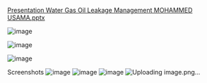 
[Presentation W­­­ater ­Gas Oil Leakage Management MOHAMMED USAMA.pptx](https://github.com/usama-muf/usama-muf.github.io/files/12428266/Presentation.W.ater.Gas.Oil.Leakage.Management.MOHAMMED.USAMA.pptx)

![image](https://github.com/usama-muf/usama-muf.github.io/assets/60036208/73e064bc-24bd-4acf-8456-2a0b22573171)

![image](https://github.com/usama-muf/usama-muf.github.io/assets/60036208/7f0b96df-a872-4c43-9702-811b1bc4061d)

![image](https://github.com/usama-muf/usama-muf.github.io/assets/60036208/1c2dde7b-91cc-4863-a5b8-38bce8b5a0d1)

Screenshots
![image](https://github.com/usama-muf/usama-muf.github.io/assets/60036208/a5172555-1293-4e8c-ab81-69ef1ce4854f)
![image](https://github.com/usama-muf/usama-muf.github.io/assets/60036208/58e2a20e-a3b9-4263-91a1-bb305510070a)
![image](https://github.com/usama-muf/usama-muf.github.io/assets/60036208/a0f7ebb2-4dd0-4d07-a199-609bbbdbf58b)
![Uploading image.png…]()

